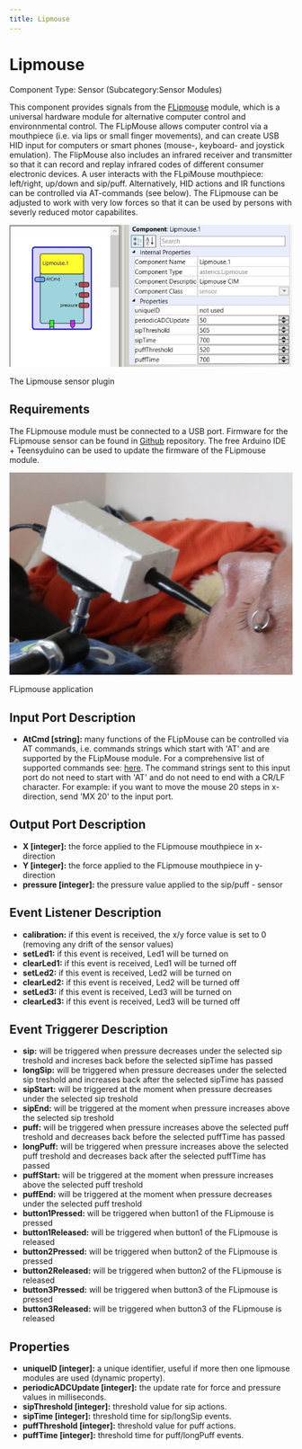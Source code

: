 ```yaml
---
title: Lipmouse
---
```


# Lipmouse

Component Type: Sensor (Subcategory:Sensor Modules)

This component provides signals from the [FLipmouse][1] module, which is a universal hardware module for alternative computer control and environnmental control. The FLipMouse allows computer control via a mouthpiece (i.e. via lips or small finger movements), and can create USB HID input for computers or smart phones (mouse-, keyboard- and joystick emulation). The FlipMouse also includes an infrared receiver and transmitter so that it can record and replay infrared codes of different consumer electronic devices. A user interacts with the FLpiMouse mouthpiece: left/right, up/down and sip/puff. Alternatively, HID actions and IR functions can be controlled via AT-commands (see below). The FLipmouse can be adjusted to work with very low forces so that it can be used by persons with severly reduced motor capabilites.

![Screenshot: Lipmouse plugin](./img/lipmouse.jpg "Screenshot: Lipmouse plugin")

The Lipmouse sensor plugin

## Requirements

The FLipmouse module must be connected to a USB port. Firmware for the FLipmouse sensor can be found in [Github][2] repository. The free Arduino IDE + Teensyduino can be used to update the firmware of the FLipmouse module.

![Lipmouse sensor application](./img/lipmouseapplication.jpg "Lipmouse sensor application")

FLipmouse application

## Input Port Description

*   **AtCmd \[string\]:** many functions of the FLipMouse can be controlled via AT commands, i.e. commands strings which start with 'AT' and are supported by the FLipMouse module. For a comprehensive list of supported commands see: [here][3]. The command strings sent to this input port do not need to start with 'AT' and do not need to end with a CR/LF character. For example: if you want to move the mouse 20 steps in x-direction, send 'MX 20' to the input port.

## Output Port Description

*   **X \[integer\]:** the force applied to the FLipmouse mouthpiece in x-direction
*   **Y \[integer\]:** the force applied to the FLipmouse mouthpiece in y-direction
*   **pressure \[integer\]:** the pressure value applied to the sip/puff - sensor

## Event Listener Description

*   **calibration:** if this event is received, the x/y force value is set to 0 (removing any drift of the sensor values)
*   **setLed1:** if this event is received, Led1 will be turned on
*   **clearLed1:** if this event is received, Led1 will be turned off
*   **setLed2:** if this event is received, Led2 will be turned on
*   **clearLed2:** if this event is received, Led2 will be turned off
*   **setLed3:** if this event is received, Led3 will be turned on
*   **clearLed3:** if this event is received, Led3 will be turned off

## Event Triggerer Description

*   **sip:** will be triggered when pressure decreases under the selected sip treshold and increses back before the selected sipTime has passed
*   **longSip:** will be triggered when pressure decreases under the selected sip treshold and increases back after the selected sipTime has passed
*   **sipStart:** will be triggered at the moment when pressure decreases under the selected sip treshold
*   **sipEnd:** will be triggered at the moment when pressure increases above the selected sip treshold
*   **puff:** will be triggered when pressure increases above the selected puff treshold and decreases back before the selected puffTime has passed
*   **longPuff:** will be triggered when pressure increases above the selected puff treshold and decreases back after the selected puffTime has passed
*   **puffStart:** will be triggered at the moment when pressure increases above the selected puff treshold
*   **puffEnd:** will be triggered at the moment when pressure decreases under the selected puff treshold
*   **button1Pressed:** will be triggered when button1 of the FLipmouse is pressed
*   **button1Released:** will be triggered when button1 of the FLipmouse is released
*   **button2Pressed:** will be triggered when button2 of the FLipmouse is pressed
*   **button2Released:** will be triggered when button2 of the FLipmouse is released
*   **button3Pressed:** will be triggered when button3 of the FLipmouse is pressed
*   **button3Released:** will be triggered when button3 of the FLipmouse is released

## Properties

*   **uniqueID \[integer\]:** a unique identifier, useful if more then one lipmouse modules are used (dynamic property).
*   **periodicADCUpdate \[integer\]:** the update rate for force and pressure values in milliseconds.
*   **sipThreshold \[integer\]:** threshold value for sip actions.
*   **sipTime \[integer\]:** threshold time for sip/longSip events.
*   **puffThreshold \[integer\]:** threshold value for puff actions.
*   **puffTime \[integer\]:** threshold time for puff/longPuff events.

[1]: https://github.com/asterics/FLipMouse
[2]: https://github.com/asterics/FLipMouse
[3]: https://github.com/asterics/FLipMouse/blob/master/FLipWare/commands.h